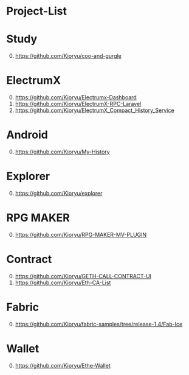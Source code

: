 # Project-List

# Study
00) https://github.com/Kioryu/coo-and-gurgle

# ElectrumX
00) https://github.com/Kioryu/Electrumx-Dashboard
01) https://github.com/Kioryu/ElectrumX-RPC-Laravel
02) https://github.com/Kioryu/ElectrumX_Compact_History_Service

# Android
00) https://github.com/Kioryu/My-History

# Explorer
00) https://github.com/Kioryu/explorer

# RPG MAKER
00) https://github.com/Kioryu/RPG-MAKER-MV-PLUGIN

# Contract
00) https://github.com/Kioryu/GETH-CALL-CONTRACT-UI
01) https://github.com/Kioryu/Eth-CA-List

# Fabric
00) https://github.com/Kioryu/fabric-samples/tree/release-1.4/Fab-Ice

# Wallet
00) https://github.com/Kioryu/Ethe-Wallet
